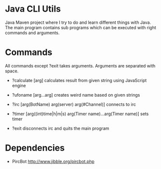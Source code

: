 # Java CLI Utils

Java Maven project where I try to do and learn different things with Java. The main program contains sub programs which can be executed with right commands and arguments.

# Commands

All commands except ?exit takes arguments. Arguments are separated with space.

- ?calculate [arg] calculates result from given string using JavaScript engine

- ?ufoname [arg...arg] creates weird name based on given strings

- ?irc [arg(BotName) arg(server) arg(#Channel)] connects to irc

- ?timer [arg((int)time|h|m|s) arg(Timer name)...arg(Timer name)] sets timer

- ?exit disconnects irc and quits the main program

# Dependencies

- PircBot http://www.jibble.org/pircbot.php

